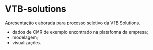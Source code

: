 # VTB-solutions

Apresentação elaborada para processo seletivo da VTB Solutions.

- dados de CMR de exemplo encontrado na plataforma da empresa; 
- modelagem; 
- visualizações.
